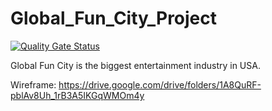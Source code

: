 # Global_Fun_City_Project

[![Quality Gate Status](https://sonarcloud.io/api/project_badges/measure?project=fssa-batch3_vigneshwar.vijayakumar__web_project&metric=alert_status)](https://sonarcloud.io/summary/new_code?id=fssa-batch3_vigneshwar.vijayakumar__web_project)

Global Fun City is the biggest entertainment industry in USA.

Wireframe: https://drive.google.com/drive/folders/1A8QuRF-pblAv8Uh_1rB3A5IKGqWMOm4y
